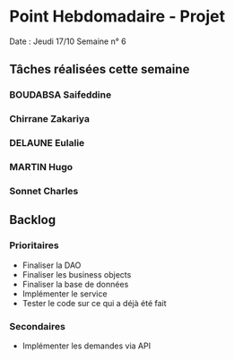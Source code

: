 # Point Hebdomadaire - Projet

Date : Jeudi 17/10
Semaine n° 6

## Tâches réalisées cette semaine


### BOUDABSA Saifeddine

### Chirrane Zakariya

### DELAUNE Eulalie

### MARTIN Hugo

### Sonnet Charles

## Backlog

### Prioritaires

- Finaliser la DAO
- Finaliser les business objects
- Finaliser la base de données
- Implémenter le service
- Tester le code sur ce qui a déjà été fait


### Secondaires

- Implémenter les demandes via API

